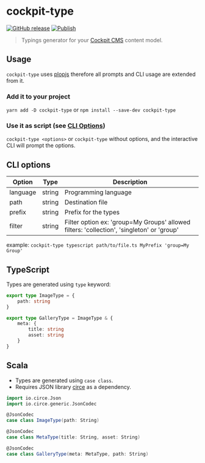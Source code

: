 # cockpit-type

[![GitHub release](https://img.shields.io/github/v/release/marcodaniels/cockpit-type?include_prereleases)](https://www.npmjs.com/package/cockpit-type)
[![Publish](https://github.com/marcodaniels/cockpit-type/workflows/Publish/badge.svg)](https://github.com/MarcoDaniels/cockpit-type/releases)

> Typings generator for your [Cockpit CMS](https://getcockpit.com/) content model.

## Usage

`cockpit-type` uses [plopjs](https://plopjs.com/documentation) therefore all prompts and CLI usage are extended from it.

### Add it to your project

`yarn add -D cockpit-type` or `npm install --save-dev cockpit-type`

### Use it as script (see [CLI Options](#CLI-options))

`cockpit-type <options>` or `cockpit-type` without options, and the interactive CLI will prompt the options.

## CLI options

| Option   |  Type  | Description                                                                               |
| -------- | :----: | ----------------------------------------------------------------------------------------- |
| language | string | Programming language                                                                      |
| path     | string | Destination file                                                                          |
| prefix   | string | Prefix for the types                                                                      |
| filter   | string | Filter option ex: 'group=My Groups' allowed filters: 'collection', 'singleton' or 'group' |

example: `cockpit-type typescript path/to/file.ts MyPrefix 'group=My Group'`

## TypeScript

Types are generated using `type` keyword:

```typescript
export type ImageType = {
    path: string
}

export type GalleryType = ImageType & {
    meta: {
        title: string
        asset: string
    }
}
```

## Scala

-   Types are generated using `case class`.
-   Requires JSON library [circe](https://circe.github.io/circe/) as a dependency.

```scala
import io.circe.Json
import io.circe.generic.JsonCodec

@JsonCodec
case class ImageType(path: String)

@JsonCodec
case class MetaType(title: String, asset: String)

@JsonCodec
case class GalleryType(meta: MetaType, path: String)
```
